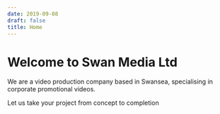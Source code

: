 ```yaml
---
date: 2019-09-08
draft: false
title: Home
---
```


# Welcome to Swan Media Ltd

We are a video production company based in Swansea, specialising in corporate promotional videos.

Let us take your project from concept to completion
